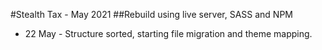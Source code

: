 #Stealth Tax - May 2021
##Rebuild using live server, SASS and NPM

- 22 May - Structure sorted, starting file migration and theme mapping.